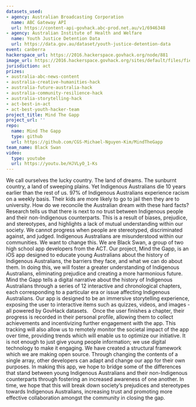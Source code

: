 ```yaml
---
datasets_used:
- agency: Australian Broadcasting Corporation
  name: ABC Gateway API
  url: https://content-api-govhack.abc-prod.net.au/v1/6946348
- agency: Australian Institute of Health and Welfare
  name: Youth Justice Detention Data
  url: https://data.gov.au/dataset/youth-justice-detention-data
event: canberra
hackerspace_url: https://2016.hackerspace.govhack.org/node/881
image_url: https://2016.hackerspace.govhack.org/sites/default/files/field/image/Screen%20Shot%202016-07-31%20at%205.21.26%20pm.png
jurisdiction: act
prizes:
- australia-abc-news-content
- australia-creative-humanities-hack
- australia-future-australia-hack
- australia-community-resilience-hack
- australia-storytelling-hack
- act-best-in-act
- act-best-youth-hacker-team
project_title: Mind The Gapp
project_url: ''
repo:
  name: Mind The Gapp
  type: github
  url: https://github.com/CGS-Michael-Nguyen-Kim/MindTheGapp
team_name: Black Swan
video:
  type: youtube
  url: https://youtu.be/HJVLyO_1-Ks
---
```


We call ourselves the lucky country. The land of dreams. The sunburnt country, a land of sweeping plains. Yet Indigenous Australians die 10 years earlier than the rest of us. 97% of Indigenous Australians experience racism on a weekly basis. Their kids are more likely to go to jail then they are to university. How do we reconcile the Australian dream with these hard facts?
​​​​​​​Research tells us that there is next to no trust between Indigenous people and their non-Indigenous counterparts. This is a result of biases, prejudice, and stereotypes, and highlights a lack of mutual understanding within our society.
We cannot progress when people are stereotyped, discriminated against, and judged. Indigenous Australians are misunderstood within our communities.
We want to change this.
We are Black Swan, a group of two high school app developers from the ACT. Our project, Mind the Gapp, is an iOS app designed to educate young Australians about the history of Indigenous Australians, the barriers they face, and what we can do about them. In doing this, we will foster a greater understanding of Indigenous Australians, eliminating prejudice and creating a more harmonious future.
Mind the Gapp tells a digital narrative about the history of Indigenous Australians through a series of 12 interactive and chronological chapters, each corresponding to a particular era or issue affecting Indigenous Australians. Our app is designed to be an immersive storytelling experience, exposing the user to interactive items such as quizzes, videos, and images - all powered by GovHack datasets.
 
Once the user finishes a chapter, their progress is recorded in their personal profile, allowing them to collect achievements and incentivizing further engagement with the app. This tracking will also allow us to remotely monitor the societal impact of the app over time, providing trends which will enable us to optimize our initiative. It is not enough to just give young people information; we use digital technology to make it engaging.
We have created a structural framework which we are making open source. Through changing the contents of a single array, other developers can adapt and change our app for their own purposes.
In making this app, we hope to bridge some of the differences that stand between young Indigenous Australians and their non-Indigenous counterparts through fostering an increased awareness of one another. In time, we hope that this will break down society’s prejudices and stereotypes towards Indigenous Australians, increasing trust and promoting more effective collaboration amongst the community in closing the gap.